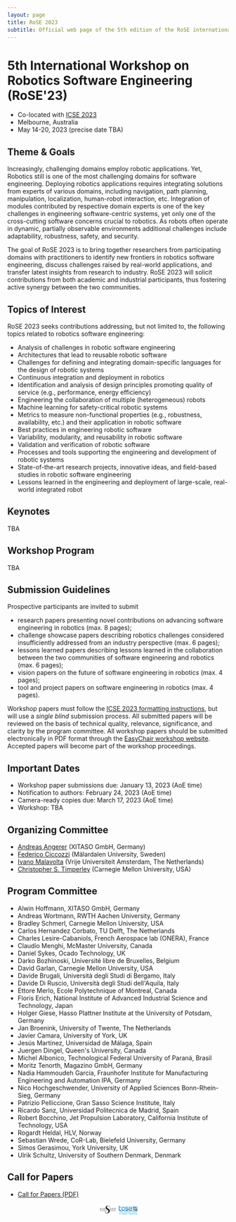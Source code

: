 ```yaml
---
layout: page
title: RoSE 2023
subtitle: Official web page of the 5th edition of the RoSE international workshop
---
```


# 5th International Workshop on Robotics Software Engineering (RoSE'23)  

- Co-located with [ICSE 2023](https://conf.researchr.org/home/icse-2023) 
- Melbourne, Australia
- May 14-20, 2023 (precise date TBA)

## Theme & Goals
Increasingly, challenging domains employ robotic applications. Yet, Robotics still is one of the most challenging domains for software engineering. Deploying robotics applications requires integrating solutions from experts of various domains, including navigation, path planning, manipulation, localization, human-robot interaction, etc. Integration of modules contributed by respective domain experts is one of the key challenges in engineering software-centric systems, yet only one of the cross-cutting software concerns crucial to robotics. As robots often operate in dynamic, partially observable environments additional challenges include adaptability, robustness, safety, and security.

The goal of RoSE 2023 is to bring together researchers from participating domains with practitioners to identify new frontiers in robotics software engineering, discuss challenges raised by real-world applications, and transfer latest insights from research to industry. RoSE 2023 will solicit contributions from both academic and industrial participants, thus fostering active synergy between the two communities.

## Topics of Interest

RoSE 2023 seeks contributions addressing, but not limited to, the following
topics related to robotics software engineering:
- Analysis of challenges in robotic software engineering
- Architectures that lead to reusable robotic software
- Challenges for defining and integrating domain-specific languages for the design of robotic systems
- Continuous integration and deployment in robotics
- Identification and analysis of design principles promoting quality of service (e.g., performance, energy efficiency) 
- Engineering the collaboration of multiple (heterogeneous) robots
- Machine learning for safety-critical robotic systems
- Metrics to measure non-functional properties (e.g., robustness, availability, etc.) and their application in robotic software
- Best practices in engineering robotic software
- Variability, modularity, and reusability in robotic software
- Validation and verification of robotic software
- Processes and tools supporting the engineering and development of robotic systems
- State-of-the-art research projects, innovative ideas, and field-based studies in robotic software engineering
- Lessons learned in the engineering and deployment of large-scale, real-world integrated robot 

## Keynotes
TBA

## Workshop Program 
TBA

## Submission Guidelines 

Prospective participants are invited to submit
- research papers presenting novel contributions on advancing software engineering in robotics (max. 8 pages);
- challenge showcase papers describing robotics challenges considered insufficiently addressed from an industry perspective (max. 6 pages);
- lessons learned papers describing lessons learned in the collaboration between the two communities of software engineering and robotics (max. 6 pages);
- vision papers on the future of software engineering in robotics (max. 4 pages);
- tool and project papers on software engineering in robotics (max. 4 pages).

Workshop papers must follow the [ICSE 2023 formatting instructions](https://conf.researchr.org/track/icse-2023/icse-2023-technical-track), but will use a *single blind* submission process. All submitted papers will be reviewed on the basis of technical quality, relevance, significance, and clarity by the program committee. All workshop papers should be submitted electronically in PDF format through the [EasyChair workshop website](https://easychair.org/conferences/?conf=rose2023). Accepted papers will become part of the workshop proceedings.

## Important Dates 
- Workshop paper submissions due: January 13, 2023 (AoE time)
- Notification to authors: February 24, 2023 (AoE time)
- Camera-ready copies due: March 17, 2023 (AoE time)
- Workshop: TBA

## Organizing Committee 
- [Andreas Angerer](https://xitaso.com) (XITASO GmbH, Germany)
- [Federico Ciccozzi](http://www.es.mdh.se/staff/266-Federico_Ciccozzi) (Mälardalen University, Sweden)
- [Ivano Malavolta](http://www.ivanomalavolta.com) (Vrije Universiteit Amsterdam, The Netherlands)
- [Christopher S. Timperley](http://www.christimperley.co.uk/) (Carnegie Mellon University, USA)

## Program Committee 
* Alwin Hoffmann, XITASO GmbH, Germany
* Andreas Wortmann, RWTH Aachen University, Germany
* Bradley Schmerl, Carnegie Mellon University, USA
* Carlos Hernandez Corbato, TU Delft, The Netherlands
* Charles Lesire-Cabaniols, French Aerospace lab (ONERA), France
* Claudio Menghi, McMaster University, Canada
* Daniel Sykes, Ocado Technology, UK
* Darko Bozhinoski, Université libre de Bruxelles, Belgium
* David Garlan, Carnegie Mellon University, USA
* Davide Brugali, Università degli Studi di Bergamo, Italy
* Davide Di Ruscio, Università degli Studi dell'Aquila, Italy
* Ettore Merlo, Ecole Polytechnique of Montreal, Canada
* Floris Erich, National Institute of Advanced Industrial Science and Technology, Japan
* Holger Giese, Hasso Plattner Institute at the University of Potsdam, Germany
* Jan Broenink, University of Twente, The Netherlands
* Javier Camara, University of York, UK
* Jesús Martínez, Universidad de Málaga, Spain
* Juergen Dingel, Queen's University, Canada
* Michel Albonico, Technological Federal University of Paraná, Brasil
* Moritz Tenorth, Magazino GmbH, Germany
* Nadia Hammoudeh Garcia, Fraunhofer Institute for Manufacturing Engineering and Automation IPA, Germany
* Nico Hochgeschwender, University of Applied Sciences Bonn-Rhein-Sieg, Germany
* Patrizio Pelliccione, Gran Sasso Science Institute, Italy
* Ricardo Sanz, Universidad Politecnica de Madrid, Spain
* Robert Bocchino, Jet Propulsion Laboratory, California Institute of Technology, USA
* Rogardt Heldal, HLV, Norway
* Sebastian Wrede, CoR-Lab, Bielefeld University, Germany
* Simos Gerasimou, York University, UK
* Ulrik Schultz, University of Southern Denmark, Denmark

## Call for Papers 
- [Call for Papers (PDF)](https://github.com/rose-workshops/rose-workshops.github.io/raw/master/downloads/ROSE_2023_cfp.pdf)

<center>
<img src="/files/rose2023/sigsoft_logo.png" alt="Sigsoft" style="width: 3em;" />
<img src="/files/rose2023/tcse_logo.png" alt="TCSE" style="width: 3em;" />	
</center>